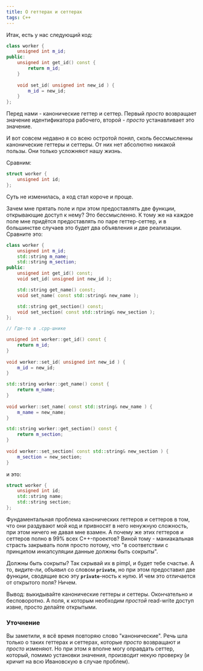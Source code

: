 ```yaml
---
title: О геттерах и сеттерах
tags: C++
---
```


Итак, есть у нас следующий код:

```cpp
class worker {
    unsigned int m_id;
public:
    unsigned int get_id() const {
        return m_id;
    }
    
    void set_id( unsigned int new_id ) {
        m_id = new_id;
    }
};
```

Перед нами - канонические геттер и сеттер. Первый *просто* возвращает значение идентификатора рабочего, второй - *просто* устанавливает это значение.

И вот совсем недавно я со всею остротой понял, сколь бессмысленны канонические геттеры и сеттеры. От них нет абсолютно никакой пользы. Они только усложняют нашу жизнь.

Сравним:

```cpp
struct worker {
    unsigned int id;
};
```

Суть не изменилась, а код стал короче и проще.

Зачем мне прятать поле и при этом предоставлять две функции, открывающие доступ к нему? Это бессмысленно. К тому же на каждое поле мне придётся предоставлять по паре геттер-сеттер, и в большинстве случаев это будет два объявления и две реализации. Сравните это:

```cpp
class worker {
    unsigned int m_id;
    std::string m_name;
    std::string m_section;
public:
    unsigned int get_id() const;
    void set_id( unsigned int new_id );

    std::string get_name() const;
    void set_name( const std::string& new_name );

    std::string get_section() const;
    void set_section( const std::string& new_section );
};

// Где-то в .cpp-шнике

unsigned int worker::get_id() const {
    return m_id;
}
    
void worker::set_id( unsigned int new_id ) {
    m_id = new_id;
}

std::string worker::get_name() const {
    return m_name;
}
    
void worker::set_name( const std::string& new_name ) {
    m_name = new_name;
}

std::string worker::get_section() const {
    return m_section;
}
    
void worker::set_section( const std::string& new_section ) {
    m_section = new_section;
}
```

и это:

```cpp
struct worker {
    unsigned int id;
    std::string name;
    std::string section;
};
```

Фундаментальная проблема канонических геттеров и сеттеров в том, что они раздувают мой код и привносят в него ненужную сложность, при этом ничего не давая мне взамен. А почему же этих геттеров и сеттеров полно в 99% всех C++-проектов? Виной тому - маниакальная страсть закрывать поля просто потому, что "в соответствии с принципом инкапсуляции данные должны быть сокрыты".

Должны быть сокрыты? Так скрывай их в pimpl, и будет тебе счастье. А то, видите-ли, объявил со словом **<code>private</code>**, но при этом предоставил две функции, сводящие всю эту **<code>private</code>**-ность к нулю. И чем это отличается от открытого поля? Ничем. 

Вывод: выкидывайте канонические геттеры и сеттеры. Окончательно и бесповоротно. А поля, к которым необходим *простой* read-write доступ извне, просто делайте открытыми.

<h3>Уточнение</h3>

Вы заметили, я всё время повторяю слово "канонические". Речь шла только о таких геттерах и сеттерах, которые *просто* возвращают и *просто* изменяют. Но при этом я вполне могу оправдать сеттер, который, помимо установки значения, производит некую проверку (и кричит на всю Ивановскую в случае проблем).
